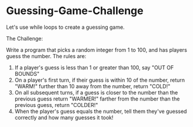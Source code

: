 # Guessing-Game-Challenge

Let's use while loops to create a guessing game.

The Challenge:

Write a program that picks a random integer from 1 to 100, and has players guess the number. The rules are:

01. If a player's guess is less than 1 or greater than 100, say "OUT OF BOUNDS"
02. On a player's first turn, if their guess is
    within 10 of the number, return "WARM!"
    further than 10 away from the number, return "COLD!"
03. On all subsequent turns, if a guess is
    closer to the number than the previous guess return "WARMER!"
    farther from the number than the previous guess, return "COLDER!"
04. When the player's guess equals the number, tell them they've guessed correctly and how many guesses it took!
